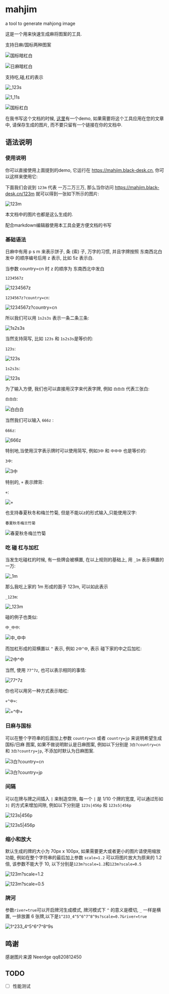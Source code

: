 # mahjim
a tool to generate mahjong image

这是一个用来快速生成麻将图案的工具.

支持日麻/国标两种图案

![国标暗杠白](https://mahjim.black-desk.cn/+2白+?country=cn)

![日麻暗杠白](https://mahjim.black-desk.cn/+2白+?country=jp)

支持吃,碰,杠的表示

![_123s](https://mahjim.black-desk.cn/_123s)

![1_11s](https://mahjim.black-desk.cn/1_11s?country=cn)

![国标杠白](https://mahjim.black-desk.cn/3%E7%99%BD_%E7%99%BD?country=cn)

在我书写这个文档的时候, [这里](https://mahjim.black-desk.cn)有一个demo, 如果需要将这个工具应用在您的文章中, 请保存生成的图片, 而不要只留有一个链接在你的文档中. 

## 语法说明

### 使用说明

你可以直接使用上面提到的demo, 它运行在 https://mahjim.black-desk.cn, 你可以这样来使用它:

下面我们会说到 `123m` 代表 一万二万三万, 那么当你访问 https://mahjim.black-desk.cn/123m 就可以得到一张如下所示的图片:

![123m](https://mahjim.black-desk.cn/123m)

本文档中的图片也都是这么生成的.

配合markdown编辑器使用本工具会更方便文档的书写

### 基础语法

日麻中有用 p s m 来表示饼子, 条 (索) 子, 万字的习惯, 并且字牌按照 东南西北白发中 的顺序编号后用 z 表示, 比如 5z 表示白.

当参数 country=cn 时 z 的顺序为 东南西北中发白

`1234567z`

![1234567z](https://mahjim.black-desk.cn/1234567z|)


`1234567z?country=cn`:

![1234567z?country=cn](https://mahjim.black-desk.cn/1234567z?country=cn)

所以我们可以用 `1s2s3s` 表示一条二条三条:

![1s2s3s](https://mahjim.black-desk.cn/1s2s3s)

当然支持简写, 比如 `123s` 和 `1s2s3s`是等价的:

`123s`:

![123s](https://mahjim.black-desk.cn/123s)

`1s2s3s`:

![123s](https://mahjim.black-desk.cn/1s2s3s)

为了输入方便, 我们也可以直接用汉字来代表字牌, 例如 `白白白` 代表三张白:

`白白白`:

![白白白](https://mahjim.black-desk.cn/白白白?country=jp)

当然我们可以输入 `666z` :

`666z`:

![666z](https://mahjim.black-desk.cn/666z?country=jp)

特别地,当使用汉字表示牌时可以使用简写, 例如`3中` 和  `中中中` 也是等价的:

`3中`:

![3中](https://mahjim.black-desk.cn/3中?country=jp)

特别的, `+` 表示牌背:

`+`:

![+](https://mahjim.black-desk.cn/+?country=jp)

也支持春夏秋冬和梅兰竹菊, 但是不能以z的形式输入,只能使用汉字:

`春夏秋冬梅兰竹菊`

![春夏秋冬梅兰竹菊](https://mahjim.black-desk.cn/春夏秋冬梅兰竹菊)



### 吃 碰 杠与加杠

当发生吃碰杠的时候, 有一些牌会被横置, 在以上规则的基础上, 用 `_1m` 表示横置的一万:

![_1m](https://mahjim.black-desk.cn/_1m)

那么我吃上家的 1m 形成的面子 123m, 可以如此表示

 `_123m`:

![_123m](https://mahjim.black-desk.cn/_123m)

碰的例子也类似:

`中_中中`:

![中_中中](https://mahjim.black-desk.cn/中_中中)

而加杠形成的双横置以 `^` 表示, 例如 `2中^中`, 表示 碰下家的中之后加杠:

![2中^中](https://mahjim.black-desk.cn/2中^中)

当然, 使用 `77^7z`, 也可以表示相同的事情:

![77^7z](https://mahjim.black-desk.cn/77^7z)

你也可以用另一种方式表示暗杠:

`+^中+`:

![+^中+](https://mahjim.black-desk.cn/+^中+)

### 日麻与国标

可以在整个字符串的后面加上参数 `country=cn` 或者 `country=jp` 来说明希望生成 国标/日麻 图案, 如果不做说明默认是日麻图案, 例如以下分别是 `3白?country=cn` 和 `3白?country=jp`, 不添加时默认为日麻图案.

![3白?country=cn](https://mahjim.black-desk.cn/3白?country=cn)

![3白?country=jp](https://mahjim.black-desk.cn/3白?country=jp)

### 间隔

可以在牌与牌之间插入 `|` 来制造空隙, 每一个 `|` 是 1/10 个牌的宽度, 可以通过形如 `3|` 的方式来增加间隙, 例如以下分别是 `123s|456p` 和 `123s5|456p`

![123s|456p](https://mahjim.black-desk.cn/123s|456p)

![123s5|456p](https://mahjim.black-desk.cn/123s5|456p)

### 缩小和放大

默认生成的牌的大小为 70px x 100px, 如果需要更大或者更小的图片请使用缩放功能, 例如在整个字符串的最后加上参数 `scale=1.2` 可以将图片放大为原来的 1.2 倍, 该参数不能大于 10, 以下分别是`123m?scale=1.2`和`123m?scale=0.5`

![123m?scale=1.2](https://mahjim.black-desk.cn/123m?scale=1.2)

![123m?scale=0.5](https://mahjim.black-desk.cn/123m?scale=0.5)

### 牌河

参数`river=true`可以开启牌河生成模式, 牌河模式下 `^` 的意义是模切, `_` 一样是横置, 一排放置 6 张牌,以下是`1^233_4^5^6^7^8^9s?scale=0.7&river=true`

![1^233_4^5^6^7^8^9s](https://mahjim.black-desk.cn/1^233_4^5^6^7^8^9s?scale=0.7&river=true)

## 鸣谢

感谢图片来源 Neerdge qq820812450

## TODO

- [ ] 性能测试
